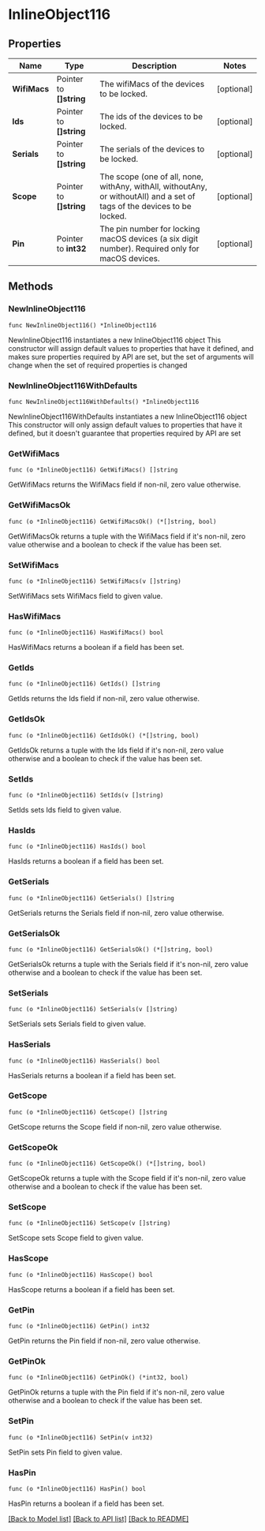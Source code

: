 # InlineObject116

## Properties

Name | Type | Description | Notes
------------ | ------------- | ------------- | -------------
**WifiMacs** | Pointer to **[]string** | The wifiMacs of the devices to be locked. | [optional] 
**Ids** | Pointer to **[]string** | The ids of the devices to be locked. | [optional] 
**Serials** | Pointer to **[]string** | The serials of the devices to be locked. | [optional] 
**Scope** | Pointer to **[]string** | The scope (one of all, none, withAny, withAll, withoutAny, or withoutAll) and a set of tags of the devices to be locked. | [optional] 
**Pin** | Pointer to **int32** | The pin number for locking macOS devices (a six digit number). Required only for macOS devices. | [optional] 

## Methods

### NewInlineObject116

`func NewInlineObject116() *InlineObject116`

NewInlineObject116 instantiates a new InlineObject116 object
This constructor will assign default values to properties that have it defined,
and makes sure properties required by API are set, but the set of arguments
will change when the set of required properties is changed

### NewInlineObject116WithDefaults

`func NewInlineObject116WithDefaults() *InlineObject116`

NewInlineObject116WithDefaults instantiates a new InlineObject116 object
This constructor will only assign default values to properties that have it defined,
but it doesn't guarantee that properties required by API are set

### GetWifiMacs

`func (o *InlineObject116) GetWifiMacs() []string`

GetWifiMacs returns the WifiMacs field if non-nil, zero value otherwise.

### GetWifiMacsOk

`func (o *InlineObject116) GetWifiMacsOk() (*[]string, bool)`

GetWifiMacsOk returns a tuple with the WifiMacs field if it's non-nil, zero value otherwise
and a boolean to check if the value has been set.

### SetWifiMacs

`func (o *InlineObject116) SetWifiMacs(v []string)`

SetWifiMacs sets WifiMacs field to given value.

### HasWifiMacs

`func (o *InlineObject116) HasWifiMacs() bool`

HasWifiMacs returns a boolean if a field has been set.

### GetIds

`func (o *InlineObject116) GetIds() []string`

GetIds returns the Ids field if non-nil, zero value otherwise.

### GetIdsOk

`func (o *InlineObject116) GetIdsOk() (*[]string, bool)`

GetIdsOk returns a tuple with the Ids field if it's non-nil, zero value otherwise
and a boolean to check if the value has been set.

### SetIds

`func (o *InlineObject116) SetIds(v []string)`

SetIds sets Ids field to given value.

### HasIds

`func (o *InlineObject116) HasIds() bool`

HasIds returns a boolean if a field has been set.

### GetSerials

`func (o *InlineObject116) GetSerials() []string`

GetSerials returns the Serials field if non-nil, zero value otherwise.

### GetSerialsOk

`func (o *InlineObject116) GetSerialsOk() (*[]string, bool)`

GetSerialsOk returns a tuple with the Serials field if it's non-nil, zero value otherwise
and a boolean to check if the value has been set.

### SetSerials

`func (o *InlineObject116) SetSerials(v []string)`

SetSerials sets Serials field to given value.

### HasSerials

`func (o *InlineObject116) HasSerials() bool`

HasSerials returns a boolean if a field has been set.

### GetScope

`func (o *InlineObject116) GetScope() []string`

GetScope returns the Scope field if non-nil, zero value otherwise.

### GetScopeOk

`func (o *InlineObject116) GetScopeOk() (*[]string, bool)`

GetScopeOk returns a tuple with the Scope field if it's non-nil, zero value otherwise
and a boolean to check if the value has been set.

### SetScope

`func (o *InlineObject116) SetScope(v []string)`

SetScope sets Scope field to given value.

### HasScope

`func (o *InlineObject116) HasScope() bool`

HasScope returns a boolean if a field has been set.

### GetPin

`func (o *InlineObject116) GetPin() int32`

GetPin returns the Pin field if non-nil, zero value otherwise.

### GetPinOk

`func (o *InlineObject116) GetPinOk() (*int32, bool)`

GetPinOk returns a tuple with the Pin field if it's non-nil, zero value otherwise
and a boolean to check if the value has been set.

### SetPin

`func (o *InlineObject116) SetPin(v int32)`

SetPin sets Pin field to given value.

### HasPin

`func (o *InlineObject116) HasPin() bool`

HasPin returns a boolean if a field has been set.


[[Back to Model list]](../README.md#documentation-for-models) [[Back to API list]](../README.md#documentation-for-api-endpoints) [[Back to README]](../README.md)


